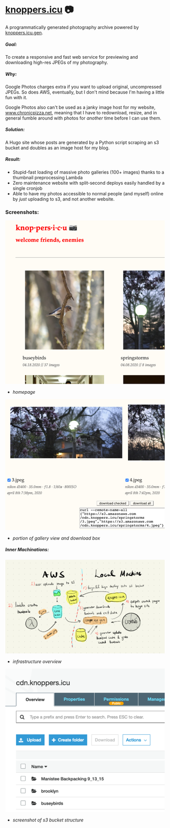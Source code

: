 

# [knoppers.icu](www.knoppers.icu) 📷

A programmatically generated photography archive powered by [knoppers.icu.gen](https://github.com/slin63/s3-page-generator).

##### Goal:

To create a responsive and fast web service for previewing and downloading high-res JPEGs of my photography.

##### Why:

Google Photos charges extra if you want to upload original, uncompressed JPEGs. So does AWS, eventually, but I don't mind because I'm having a little fun with it.

Google Photos also can't be used as a janky image host for my website, www.chronicpizza.net, meaning that I have to redownload, resize, and in general fumble around with photos for *another* time before I can use them.

##### Solution:

A Hugo site whose posts are generated by a Python script scraping an s3 bucket and doubles as an image host for my blog.

##### Result:

- Stupid-fast loading of massive photo galleries (100+ images) thanks to a thumbnail preprocessing Lambda
- Zero maintenance website with split-second deploys easily handled by a single cronjob
- Able to have my photos accessible to normal people (and myself) online by *just* uploading to s3, and not another website.

### Screenshots:
![site1](./images/site1.png)

- *homepage*


![site2](./images/site2.png)

- *portion of gallery view and download box*


##### Inner Machinations:

![chart](./images/chart.jpeg)

- *infrastructure overview*

![s3](./images/s3.png)

- *screenshot of s3 bucket structure*

